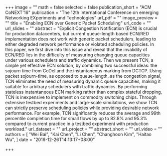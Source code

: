 +++
image = ""
math = false
selected = false
publication_short = "ACM CoNEXT'16"
publication = "The 12th International Conference on emerging Networking EXperiments and Technologies"
url_pdf = ""
image_preview = ""
title = "Enabling ECN over Generic Packet Scheduling"
url_code = ""
url_slides = ""
abstract = "Explicit Congestion Notification (ECN) is crucial for production datacenters, but current queue-length based ECN/RED implementation does not work with generic packet schedulers, leading to either degraded network performance or violated scheduling policies. In this paper, we first dive into this issue and reveal that the invalidity of ECN/RED lies in the difficulty of measuring changing queue capacities under various schedulers and traffic dynamics. Then we present TCN, a simple yet effective ECN solution, by combining two successful ideas: the sojourn time from CoDel and the instantaneous marking from DCTCP. Using packet sojourn-time, as opposed to queue-length, as the congestion signal, TCN eliminates the need of measuring dynamic queue capacities, making it suitable for arbitrary schedulers with traffic dynamics. By performing stateless instantaneous ECN marking rather than complex stateful dropping, TCN is inexpensive to implement on commodity switching chips. Through extensive testbed experiments and large-scale simulations, we show TCN can strictly preserve scheduling policies while providing desirable network performance. For example, TCN significantly reduces the average and 99th percentile completion time for small flows by up to 82.8% and 95.3% compared to current practice in a testbed experiment with production workload."
url_dataset = ""
url_project = ""
abstract_short = ""
url_video = ""
authors = [
  "Wei Bai", "Kai Chen", "Li Chen", "Changhoon Kim", "Haitao Wu",
]
date = "2016-12-26T14:13:17+08:00"

+++
